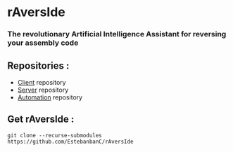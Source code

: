 # rAversIde
### The revolutionary Artificial Intelligence Assistant for reversing your assembly code

## Repositories :
- [Client](https://github.com/EstebanbanC/rAversIde-Client) repository
- [Server](https://github.com/EstebanbanC/rAversIde-Server) repository
- [Automation](https://github.com/EstebanbanC/rAversIde-Automation) repository

## Get rAversIde :
`git clone --recurse-submodules https://github.com/EstebanbanC/rAversIde`
